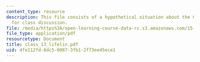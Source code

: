 ```yaml
---
content_type: resource
description: This file consists of a hypothetical situation about the CareSystem project
  for class discussion.
file: /media/https%3A/open-learning-course-data-rc.s3.amazonaws.com/15-568a-practical-information-technology-management-spring-2005/4fe112fd8dc500873fb12f73ee45ece1_class_13_lifelin.pdf
file_type: application/pdf
resourcetype: Document
title: class_13_lifelin.pdf
uid: 4fe112fd-8dc5-0087-3fb1-2f73ee45ece1
---
```


